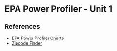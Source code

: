 # EPA Power Profiler - Unit 1

## References
- [EPA Power Profiler Charts](http://oaspub.epa.gov/powpro/ept_pack.charts)
- [Zipcode Finder](http://maps.huge.info/zip.htm)
